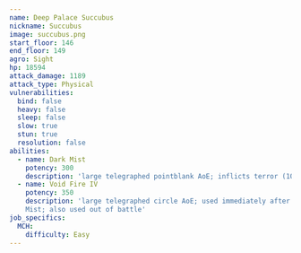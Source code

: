 ```yaml
---
name: Deep Palace Succubus
nickname: Succubus
image: succubus.png
start_floor: 146
end_floor: 149
agro: Sight
hp: 18594
attack_damage: 1189
attack_type: Physical
vulnerabilities:
  bind: false
  heavy: false
  sleep: false
  slow: true
  stun: true
  resolution: false
abilities:
  - name: Dark Mist
    potency: 300
    description: 'large telegraphed pointblank AoE; inflicts terror (10s)'
  - name: Void Fire IV
    potency: 350
    description: 'large telegraphed circle AoE; used immediately after Dark
    Mist; also used out of battle'
job_specifics:
  MCH:
    difficulty: Easy
---
```

